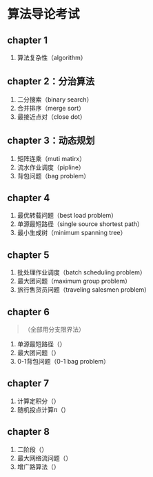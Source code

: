 # 算法导论考试

## chapter 1
1. 算法复杂性（algorithm）

## chapter 2：分治算法
1. 二分搜索（binary search）
2. 合并排序（merge sort）
3. 最接近点对（close dot）

## chapter 3：动态规划
1. 矩阵连乘（muti matirx）
2. 流水作业调度（pipline）
3. 背包问题（bag problem）

## chapter 4
1. 最优转载问题（best load problem）
2. 单源最短路径（single source shortest path）
3. 最小生成树（minimum spanning tree）

## chapter 5
1. 批处理作业调度（batch scheduling problem）
2. 最大团问题（maximum group problem）
3. 旅行售货员问题（traveling salesmen problem）

## chapter 6
> （全部用分支限界法）
1. 单源最短路径（）
2. 最大团问题（）
3. 0-1背包问题（0-1 bag problem）

## chapter 7
1. 计算定积分（）
2. 随机投点计算π（）

## chapter 8
1. 二阶段（）
2. 最大网络流问题（）
3. 增广路算法（）